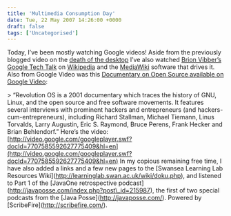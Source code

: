 ```yaml
---
title: 'Multimedia Consumption Day'
date: Tue, 22 May 2007 14:26:00 +0000
draft: false
tags: ['Uncategorised']
---
```


Today, I’ve been mostly watching Google videos! Aside from the previously blogged video on the [death of the desktop](http://crispyj2.blogspot.com/2007/05/away-with-applications-death-of-desktop.html) I’ve also watched [Brion Vibber’s Google Tech Talk](http://video.google.com/videoplay?docid=7747790812939045407) on [Wikipedia](http://www.blogger.com/en.wikipedia.org) and the [MediaWiki](http://www.mediawiki.org/wiki/MediaWiki) software that drives it. Also from Google Video was this [Documentary on Open Source available on Google Video](http://video.google.com/videoplay?docid=7707585592627775409):

\> “Revolution OS is a 2001 documentary which traces the history of GNU, Linux, and the open source and free software movements. It features several interviews with prominent hackers and entrepreneurs (and hackers-cum-entrepreneurs), including Richard Stallman, Michael Tiemann, Linus Torvalds, Larry Augustin, Eric S. Raymond, Bruce Perens, Frank Hecker and Brian Behlendorf.” Here’s the video: [http://video.google.com/googleplayer.swf?docId=7707585592627775409&hl=en](http://video.google.com/googleplayer.swf?docId=7707585592627775409&hl=en) In my copious remaining free time, I have also added a links and a few new pages to the \[Swansea Learning Lab Resources Wiki\](http://learninglab.swan.ac.uk/wiki/doku.php), and listened to Part 1 of the \[JavaOne retrospective podcast\](http://javaposse.com/index.php?post\_id=215987), the first of two special podcasts from the \[Java Posse\](http://javaposse.com/). Powered by \[ScribeFire\](http://scribefire.com/).